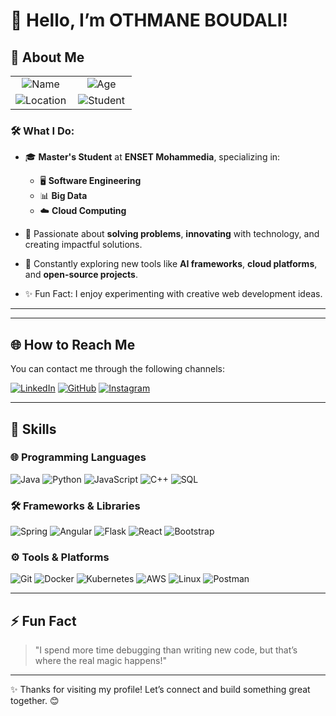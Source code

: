 # 👋 Hello, I’m OTHMANE BOUDALI!  

## 🚀 About Me  
<table>
  <tr>
    <td align="center" width="50%">
      <img src="https://img.shields.io/badge/Name-Othmane%20Boudali-%2300a8ff?style=for-the-badge&logo=smugmug&logoColor=white" alt="Name"/>
    </td>
    <td align="center" width="50%">
      <img src="https://img.shields.io/badge/Age-24%20Years-%23ff5733?style=for-the-badge&logo=calendar&logoColor=white" alt="Age"/>
    </td>
  </tr>
  <tr>
    <td align="center">
      <img src="https://img.shields.io/badge/Location-Morocco-%234caf50?style=for-the-badge&logo=mapbox&logoColor=white" alt="Location"/>
    </td>
    <td align="center">
      <img src="https://img.shields.io/badge/Student-Master%27s%20in%20Software%20Engineering-%237e57c2?style=for-the-badge&logo=google%20classroom&logoColor=white" alt="Student"/>
    </td>
  </tr>
</table>

### 🛠️ What I Do:
- 🎓 **Master's Student** at **ENSET Mohammedia**, specializing in:  
  - 🖥️ **Software Engineering**  
  - 📊 **Big Data**  
  - ☁️ **Cloud Computing**  

- 🌟 Passionate about **solving problems**, **innovating** with technology, and creating impactful solutions.  
- 🚀 Constantly exploring new tools like **AI frameworks**, **cloud platforms**, and **open-source projects**.  
- ✨ Fun Fact: I enjoy experimenting with creative web development ideas.  


---
---
## 🌐 How to Reach Me  

You can contact me through the following channels:

[![LinkedIn](https://img.shields.io/badge/LinkedIn-%230077B5.svg?&style=for-the-badge&logo=linkedin&logoColor=white)](https://www.linkedin.com/in/othmane-boudali-80344a21a )
[![GitHub](https://img.shields.io/badge/GitHub-%2312100E.svg?&style=for-the-badge&logo=github&logoColor=white)](https://github.com/OTH-BD)
[![Instagram](https://img.shields.io/badge/Instagram-%23E4405F.svg?&style=for-the-badge&logo=instagram&logoColor=white)](https://www.instagram.com/othmaneboudali)

---

## 🚀 Skills

### 🌐 Programming Languages
<p align="left">
  <img src="https://img.shields.io/badge/Java-%23ED8B00.svg?style=for-the-badge&logo=java&logoColor=white" alt="Java"/>
  <img src="https://img.shields.io/badge/Python-%233776AB.svg?style=for-the-badge&logo=python&logoColor=white" alt="Python"/>
  <img src="https://img.shields.io/badge/JavaScript-%23F7DF1E.svg?style=for-the-badge&logo=javascript&logoColor=black" alt="JavaScript"/>
  <img src="https://img.shields.io/badge/C++-%2300599C.svg?style=for-the-badge&logo=c%2B%2B&logoColor=white" alt="C++"/>
  <img src="https://img.shields.io/badge/SQL-%2307405e.svg?style=for-the-badge&logo=postgresql&logoColor=white" alt="SQL"/>
</p>

### 🛠️ Frameworks & Libraries
<p align="left">
  <img src="https://img.shields.io/badge/Spring-%236DB33F.svg?style=for-the-badge&logo=spring&logoColor=white" alt="Spring"/>
  <img src="https://img.shields.io/badge/Angular-%23DD0031.svg?style=for-the-badge&logo=angular&logoColor=white" alt="Angular"/>
  <img src="https://img.shields.io/badge/Flask-%23000000.svg?style=for-the-badge&logo=flask&logoColor=white" alt="Flask"/>
  <img src="https://img.shields.io/badge/React-%2320232a.svg?style=for-the-badge&logo=react&logoColor=%2361DAFB" alt="React"/>
  <img src="https://img.shields.io/badge/Bootstrap-%23563D7C.svg?style=for-the-badge&logo=bootstrap&logoColor=white" alt="Bootstrap"/>
</p>

### ⚙️ Tools & Platforms
<p align="left">
  <img src="https://img.shields.io/badge/Git-%23F05033.svg?style=for-the-badge&logo=git&logoColor=white" alt="Git"/>
  <img src="https://img.shields.io/badge/Docker-%230db7ed.svg?style=for-the-badge&logo=docker&logoColor=white" alt="Docker"/>
  <img src="https://img.shields.io/badge/Kubernetes-%23326ce5.svg?style=for-the-badge&logo=kubernetes&logoColor=white" alt="Kubernetes"/>
  <img src="https://img.shields.io/badge/AWS-%23FF9900.svg?style=for-the-badge&logo=amazon-aws&logoColor=white" alt="AWS"/>
  <img src="https://img.shields.io/badge/Linux-%23FCC624.svg?style=for-the-badge&logo=linux&logoColor=black" alt="Linux"/>
  <img src="https://img.shields.io/badge/Postman-%23FF6C37.svg?style=for-the-badge&logo=postman&logoColor=white" alt="Postman"/>
</p>

  
---

## ⚡ Fun Fact  

> "I spend more time debugging than writing new code, but that’s where the real magic happens!"  

---

✨ Thanks for visiting my profile! Let’s connect and build something great together. 😊  
